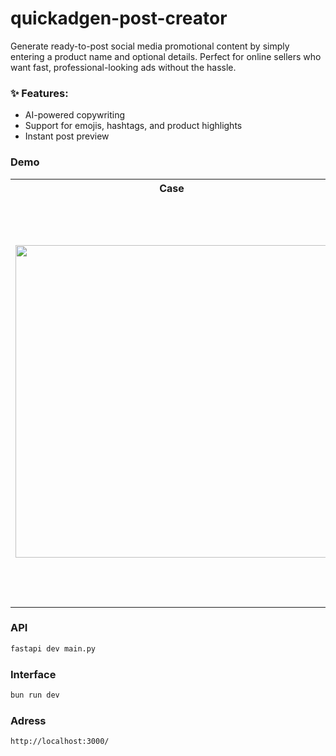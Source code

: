 # quickadgen-post-creator

Generate ready-to-post social media promotional content by simply entering a product name and optional details. Perfect for online sellers who want fast, professional-looking ads without the hassle.

### ✨ Features:
- AI-powered copywriting
- Support for emojis, hashtags, and product highlights
- Instant post preview

### Demo
<table>
  <tr>
    <th>Case</th>
    <th>Result</th>
  </tr>
  <tr>
    <td>
      <img src="https://github.com/user-attachments/assets/f9eb4f41-933c-4f97-a721-27f7dfc5044a" width="500"/>
    </td>
    <td>
      <img src="https://github.com/user-attachments/assets/e211d963-eb5a-4104-abf3-e13820a52993" width="650"/>
    </td>
  </tr>
</table>

### API
```bash
fastapi dev main.py
```


### Interface
```bash
bun run dev
```

### Adress
```basg
http://localhost:3000/
```
